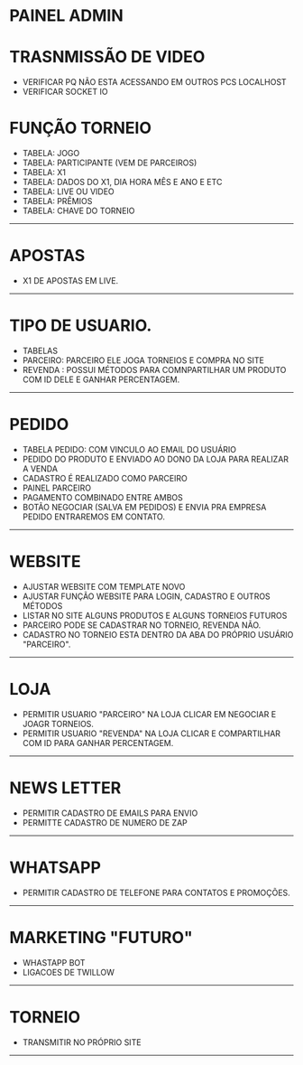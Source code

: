# PAINEL ADMIN
# TRASNMISSÃO DE VIDEO
- VERIFICAR PQ NÃO ESTA ACESSANDO EM OUTROS PCS LOCALHOST
- VERIFICAR SOCKET IO
# FUNÇÃO TORNEIO
- TABELA: JOGO
- TABELA: PARTICIPANTE (VEM DE PARCEIROS)
- TABELA: X1
- TABELA: DADOS DO X1, DIA HORA MÊS E ANO E ETC
- TABELA: LIVE OU VIDEO
- TABELA: PRÊMIOS
- TABELA: CHAVE DO TORNEIO
---
# APOSTAS
- X1 DE APOSTAS EM LIVE.
---
# TIPO DE USUARIO.
- TABELAS
- PARCEIRO: PARCEIRO ELE JOGA TORNEIOS E COMPRA NO SITE
- REVENDA : POSSUI MÉTODOS PARA COMNPARTILHAR UM PRODUTO COM ID DELE E GANHAR PERCENTAGEM.
---

# PEDIDO
- TABELA PEDIDO: COM VINCULO AO EMAIL DO USUÁRIO
- PEDIDO DO PRODUTO E ENVIADO AO DONO DA LOJA PARA REALIZAR A VENDA
- CADASTRO É REALIZADO COMO PARCEIRO
- PAINEL PARCEIRO
- PAGAMENTO COMBINADO ENTRE AMBOS
- BOTÃO NEGOCIAR (SALVA EM PEDIDOS) E ENVIA PRA EMPRESA PEDIDO ENTRAREMOS EM CONTATO.
---

# WEBSITE
- AJUSTAR WEBSITE COM TEMPLATE NOVO
- AJUSTAR FUNÇÃO WEBSITE PARA LOGIN, CADASTRO E OUTROS MÉTODOS
- LISTAR NO SITE ALGUNS PRODUTOS E ALGUNS TORNEIOS FUTUROS
- PARCEIRO PODE SE CADASTRAR NO TORNEIO, REVENDA NÃO.
- CADASTRO NO TORNEIO ESTA DENTRO DA ABA DO PRÓPRIO USUÁRIO "PARCEIRO".
---

# LOJA
- PERMITIR USUARIO "PARCEIRO" NA LOJA CLICAR EM NEGOCIAR E JOAGR TORNEIOS.
- PERMITIR USUARIO "REVENDA" NA LOJA CLICAR E COMPARTILHAR COM ID PARA GANHAR PERCENTAGEM.
---

# NEWS LETTER
- PERMITIR CADASTRO DE EMAILS PARA ENVIO
- PERMITTE CADASTRO DE NUMERO DE ZAP
---

# WHATSAPP
- PERMITIR CADASTRO DE TELEFONE PARA CONTATOS E PROMOÇÕES.
---

# MARKETING "FUTURO"
- WHASTAPP BOT
- LIGACOES DE TWILLOW
---

# TORNEIO
- TRANSMITIR NO PRÓPRIO SITE
---
